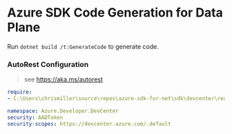 # Azure SDK Code Generation for Data Plane

Run `dotnet build /t:GenerateCode` to generate code.

### AutoRest Configuration
> see https://aka.ms/autorest

``` yaml
require:
- C:\Users\chrismiller\source\repos\azure-sdk-for-net\sdk\devcenter\readme.md

namespace: Azure.Developer.DevCenter
security: AADToken
security-scopes: https://devcenter.azure.com/.default
 
```










